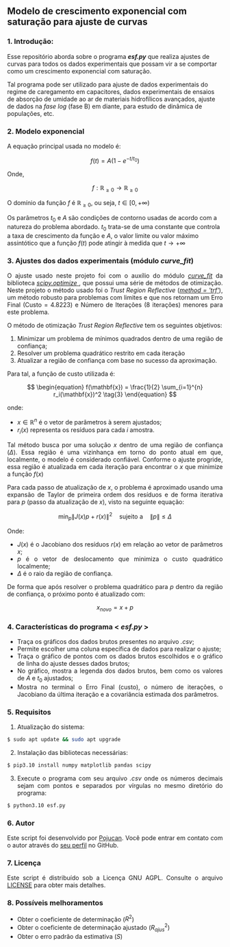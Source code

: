 ## Modelo de crescimento exponencial com saturação para ajuste de curvas

<!--<div style="text-align: justify;">-->

### 1. Introdução:
Esse repositório aborda sobre o programa **_esf.py_** que realiza ajustes de curvas para todos os dados experimentais que possam vir a se comportar como um crescimento exponencial com saturação.

Tal programa pode ser utilizado para ajuste de dados experimentais do regime de caregamento em capacitores, dados experimentais de ensaios de absorção de umidade ao ar de materiais hidrofílicos avançados, ajuste de dados na *fase log* (fase B) em diante, para estudo de dinâmica de populações, etc.

### 2. Modelo exponencial

A equação principal usada no modelo é:

$$f(t) = A(1-e^{-t/t_{0}})$$

Onde,

 $$
 \begin{equation}
 f:\mathbb{R}_{\ge 0} \to \mathbb{R}_{\ge 0} \tag{2}
 \end{equation}
 $$ 
 
O domínio da função $f$ é $\mathbb{R}_{\ge 0}$, ou seja, $t \in [0, +\infty)$  

Os parâmetros $t_{0}$ e $A$ são condições de contorno usadas de acordo com a natureza do problema abordado. $t_{0}$ trata-se de uma constante que controla a taxa de crescimento da função e $A$, o valor limite ou valor máximo assintótico que a função $f(t)$ pode atingir à medida que $t \to +\infty$

</div>

### 3. Ajustes dos dados experimentais (módulo _curve_fit_)

<div style="text-align: justify;">

O ajuste usado neste projeto foi com o auxílio do módulo [_curve_fit_](https://docs.scipy.org/doc/scipy/reference/generated/scipy.optimize.curve_fit.html#scipy.optimize.curve_fit) da biblioteca [_scipy.optimize_ ](https://docs.scipy.org/doc/scipy/reference/optimize.html), que possui uma série de métodos de otimização. Neste projeto o método usado foi o _Trust Region Reflective_ ([_method = 'trf'_](https://docs.scipy.org/doc/scipy/reference/generated/scipy.optimize.least_squares.html#scipy.optimize.least_squares)), um método robusto para problemas com limites e que nos retornam um Erro Final (Custo = 4.8223) e Número de Iterações (8 iterações) menores para este problema. 

O método de otimização _Trust Region Reflective_ tem os seguintes objetivos:

1. Minimizar um problema de mínimos quadrados dentro de uma região de confiança;
2. Resolver um problema quadrático restrito em cada iteração
3. Atualizar a região de confiança com base no sucesso da aproximação.

<div>
   
Para tal, a função de custo utilizada é:

$$
\begin{equation}
f(\mathbf{x}) = \frac{1}{2} \sum_{i=1}^{n} r_i(\mathbf{x})^2 \tag{3}
\end{equation} 
$$

onde:

- $x \in \mathbb{R}^{n}$ é o vetor de parâmetros à serem ajustados;
- $r_{i}(x)$ representa os resíduos para cada $i$ amostra.

Tal método busca por uma solução $x$ dentro de uma região de confiança ($\Delta$). Essa região é uma vizinhança em torno do ponto atual em que, localmente, o modelo é considerado confiável. Conforme o ajuste progride, essa região é atualizada em cada iteração para encontrar o $x$ que minimize a função $f(x)$

Para cada passo de atualização de $x$, o problema é aproximado usando uma expansão de Taylor de primeira ordem dos resíduos e de forma iterativa para $p$ (passo da atualização de $x$), visto na seguinte equação:

$$
\begin{equation}
   \min_p \| J(x) p + r(x) \|^2 \quad \text{sujeito a} \quad \| p \| \leq \Delta \tag{4}
\end{equation}
$$

Onde:

- $J(x)$ é o Jacobiano dos resíduos $r(x)$ em relação ao vetor de parâmetros $x$;
- $p$ é o vetor de deslocamento que minimiza o custo quadrático localmente;
- $\Delta$ é o raio da região de confiança.
   
De forma que após resolver o problema quadrático para $p$ dentro da região de confiança, o próximo ponto é atualizado com:

$$
\begin{equation}
   x_{novo} = x + p \tag{5}
\end{equation}
$$

### 4. Características do programa < **_esf.py_** >

- Traça os gráficos dos dados brutos presentes no arquivo _.csv_;
- Permite escolher uma coluna específica de dados para  realizar o ajuste;
- Traça o gráfico de pontos com os dados brutos escolhidos e o gráfico de linha do ajuste desses dados brutos;
- No gráfico, mostra a legenda dos dados brutos, bem como os valores de $A$ e $t_{0}$ ajustados;
- Mostra no terminal o Erro Final (custo), o número de iterações, o Jacobiano da última iteração e a covariância estimada dos parâmetros.

### 5. Requisitos

1. Atualização do sistema:

```bash
$ sudo apt update && sudo apt upgrade
```

2. Instalação das bibliotecas necessárias:
   
```bash
$ pip3.10 install numpy matplotlib pandas scipy
```

3. Execute o programa com seu arquivo _.csv_ onde os números decimais sejam com pontos e separados por vírgulas no mesmo diretório do programa:

```bash
$ python3.10 esf.py
```
### 6. Autor

Este script foi desenvolvido por [Pojucan](https://linkedin.com/in/pojucan). Você pode entrar em contato com o autor através do [seu perfil](https://github.com/pojucan) no GitHub.

### 7. Licença

Este script é distribuído sob a Licença GNU AGPL. Consulte o arquivo [LICENSE](https://www.gnu.org/licenses/gpl-3.0.html) para obter mais detalhes.

### 8. Possíveis melhoramentos

- Obter o coeficiente de determinação ($R^{2}$)
- Obter o coeficiente de determinação ajustado ($R^{2}_{ajus}$)
- Obter o erro padrão da estimativa ($S$)





